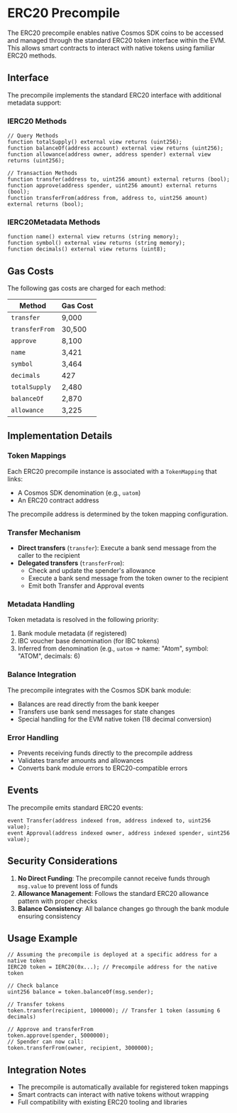 # ERC20 Precompile

The ERC20 precompile enables native Cosmos SDK coins to be accessed and managed through the standard ERC20
token interface within the EVM. This allows smart contracts to interact with native tokens using familiar ERC20 methods.

## Interface

The precompile implements the standard ERC20 interface with additional metadata support:

### IERC20 Methods

```solidity
// Query Methods
function totalSupply() external view returns (uint256);
function balanceOf(address account) external view returns (uint256);
function allowance(address owner, address spender) external view returns (uint256);

// Transaction Methods
function transfer(address to, uint256 amount) external returns (bool);
function approve(address spender, uint256 amount) external returns (bool);
function transferFrom(address from, address to, uint256 amount) external returns (bool);
```

### IERC20Metadata Methods

```solidity
function name() external view returns (string memory);
function symbol() external view returns (string memory);
function decimals() external view returns (uint8);
```

## Gas Costs

The following gas costs are charged for each method:

| Method | Gas Cost |
|--------|----------|
| `transfer` | 9,000 |
| `transferFrom` | 30,500 |
| `approve` | 8,100 |
| `name` | 3,421 |
| `symbol` | 3,464 |
| `decimals` | 427 |
| `totalSupply` | 2,480 |
| `balanceOf` | 2,870 |
| `allowance` | 3,225 |

## Implementation Details

### Token Mappings

Each ERC20 precompile instance is associated with a `TokenMapping` that links:

- A Cosmos SDK denomination (e.g., `uatom`)
- An ERC20 contract address

The precompile address is determined by the token mapping configuration.

### Transfer Mechanism

- **Direct transfers** (`transfer`): Execute a bank send message from the caller to the recipient
- **Delegated transfers** (`transferFrom`):
    - Check and update the spender's allowance
    - Execute a bank send message from the token owner to the recipient
    - Emit both Transfer and Approval events

### Metadata Handling

Token metadata is resolved in the following priority:

1. Bank module metadata (if registered)
2. IBC voucher base denomination (for IBC tokens)
3. Inferred from denomination (e.g., `uatom` → name: "Atom", symbol: "ATOM", decimals: 6)

### Balance Integration

The precompile integrates with the Cosmos SDK bank module:

- Balances are read directly from the bank keeper
- Transfers use bank send messages for state changes
- Special handling for the EVM native token (18 decimal conversion)

### Error Handling

- Prevents receiving funds directly to the precompile address
- Validates transfer amounts and allowances
- Converts bank module errors to ERC20-compatible errors

## Events

The precompile emits standard ERC20 events:

```solidity
event Transfer(address indexed from, address indexed to, uint256 value);
event Approval(address indexed owner, address indexed spender, uint256 value);
```

## Security Considerations

1. **No Direct Funding**: The precompile cannot receive funds through `msg.value` to prevent loss of funds
2. **Allowance Management**: Follows the standard ERC20 allowance pattern with proper checks
3. **Balance Consistency**: All balance changes go through the bank module ensuring consistency

## Usage Example

```solidity
// Assuming the precompile is deployed at a specific address for a native token
IERC20 token = IERC20(0x...); // Precompile address for the native token

// Check balance
uint256 balance = token.balanceOf(msg.sender);

// Transfer tokens
token.transfer(recipient, 1000000); // Transfer 1 token (assuming 6 decimals)

// Approve and transferFrom
token.approve(spender, 5000000);
// Spender can now call:
token.transferFrom(owner, recipient, 3000000);
```

## Integration Notes

- The precompile is automatically available for registered token mappings
- Smart contracts can interact with native tokens without wrapping
- Full compatibility with existing ERC20 tooling and libraries
